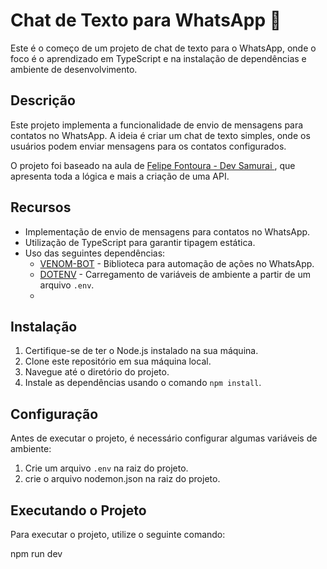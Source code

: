 # Chat de Texto para WhatsApp 📱

Este é o começo de um projeto de chat de texto para o WhatsApp, onde o foco é o aprendizado em TypeScript e na instalação de dependências e ambiente de desenvolvimento.

## Descrição

Este projeto implementa a funcionalidade de envio de mensagens para contatos no WhatsApp. A ideia é criar um chat de texto simples, onde os usuários podem enviar mensagens para os contatos configurados.

O projeto foi baseado na aula de <a href="https://www.youtube.com/watch?v=uCoSzw9L0SQ&t=1050s&ab_channel=FelipeFontoura-DevSamurai"> Felipe Fontoura - Dev Samurai </a> , que apresenta toda a lógica e mais a criação de uma API.

## Recursos

- Implementação de envio de mensagens para contatos no WhatsApp.
- Utilização de TypeScript para garantir tipagem estática.
- Uso das seguintes dependências:
  - [VENOM-BOT](https://github.com/orkestral/venom) - Biblioteca para automação de ações no WhatsApp.
  - [DOTENV](https://github.com/motdotla/dotenv) - Carregamento de variáveis de ambiente a partir de um arquivo `.env`.
  - 
  
## Instalação

1. Certifique-se de ter o Node.js instalado na sua máquina.
2. Clone este repositório em sua máquina local.
3. Navegue até o diretório do projeto.
4. Instale as dependências usando o comando `npm install`.

## Configuração

Antes de executar o projeto, é necessário configurar algumas variáveis de ambiente:

1. Crie um arquivo `.env` na raiz do projeto.
2. crie o arquivo nodemon.json na raiz do projeto.

## Executando o Projeto

Para executar o projeto, utilize o seguinte comando:

npm run dev

